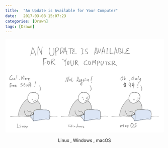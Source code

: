 ```yaml
---
title:  "An Update is Available for Your Computer"
date:   2017-03-08 15:07:23
categories: [Drawn]
tags: [Drawn]
---
```


![123](/images/post/20170308_update_Computer.png)

<center>Linux , Windows , macOS</center >